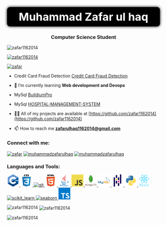 <h1 style="
  text-align: center;
  font-size: 36px;
  font-weight: bold;
  color: #34A853;
  text-shadow: 2px 2px 4px #000000;
  animation: pulse 2s infinite;
  background-color: #000;
  padding: 10px;
  border-radius: 10px;
  box-shadow: 0 0 10px #000;
  color: #fff;
  animation: pulse 2s infinite;
  -webkit-animation: pulse 2s infinite;
  -moz-animation: pulse 2s infinite;
  -o-animation: pulse 2s infinite;
  animation-name: pulse;
  -webkit-animation-name: pulse;
  -moz-animation-name: pulse;
  -o-animation-name: pulse;
  animation-duration: 2s;
  -webkit-animation-duration: 2s;
  -moz-animation-duration: 2s;
  -o-animation-duration: 2s;
  animation-iteration-count: infinite;
  -webkit-animation-iteration-count: infinite;
  -moz-animation-iteration-count: infinite;
  -o-animation-iteration-count: infinite;
  transform: scale(1);
  -webkit-transform: scale(1);
  -moz-transform: scale(1);
  -o-transform: scale(1);
  transition: transform 2s;
  -webkit-transition: -webkit-transform 2s;
  -moz-transition: -moz-transform 2s;
  -o-transition: -o-transform 2s;
  align="center";
">
  Muhammad Zafar ul haq
</h1>
<h3 align="center">Computer Science Student</h3>

<p align="left"> <img src="https://komarev.com/ghpvc/?username=zafar1162014&label=Profile%20views&color=0e75b6&style=flat" alt="zafar1162014" /> </p>

<p align="left"> <a href="https://github.com/ryo-ma/github-profile-trophy"><img src="https://github-profile-trophy.vercel.app/?username=zafar1162014" alt="zafar1162014" /></a> </p>

<p align="left"> <a href="https://twitter.com/zafar" target="blank"><img src="https://img.shields.io/twitter/follow/zafar?logo=twitter&style=for-the-badge" alt="zafar" /></a> </p>

- Credit Card Fraud Detection [Credit Card Fraud Detection](https://github.com/zafar1162014/Credit-Card-Fraud-Detection)

- 🌱 I’m currently learning **Web development and Devops**

- MySql [BuildiumPro](https://github.com/zafar1162014/BuildiumPro)

- MySql [HOSPITAL-MANAGEMENT-SYSTEM](https://github.com/zafar1162014/HOSPITAL-MANAGEMENT-SYSTEM)

- 👨‍💻 All of my projects are available at [https://github.com/zafar1162014](https://github.com/zafar1162014)

- 📫 How to reach me **zafarulhaq1162014@gmail.com**

<h3 align="left">Connect with me:</h3>
<p align="left">
<a href="https://twitter.com/zafar" target="blank"><img align="center" src="https://raw.githubusercontent.com/rahuldkjain/github-profile-readme-generator/master/src/images/icons/Social/twitter.svg" alt="zafar" height="30" width="40" /></a>
<a href="https://linkedin.com/in/muhammadzafarulhaq" target="blank"><img align="center" src="https://raw.githubusercontent.com/rahuldkjain/github-profile-readme-generator/master/src/images/icons/Social/linked-in-alt.svg" alt="muhammadzafarulhaq" height="30" width="40" /></a>
<a href="https://fb.com/muhammadzafarulhaq" target="blank"><img align="center" src="https://raw.githubusercontent.com/rahuldkjain/github-profile-readme-generator/master/src/images/icons/Social/facebook.svg" alt="muhammadzafarulhaq" height="30" width="40" /></a>
</p>

<h3 align="left">Languages and Tools:</h3>
<p align="left"> <a href="https://www.w3schools.com/cpp/" target="_blank" rel="noreferrer"> <img src="https://raw.githubusercontent.com/devicons/devicon/master/icons/cplusplus/cplusplus-original.svg" alt="cplusplus" width="40" height="40"/> </a> <a href="https://www.w3schools.com/css/" target="_blank" rel="noreferrer"> <img src="https://raw.githubusercontent.com/devicons/devicon/master/icons/css3/css3-original-wordmark.svg" alt="css3" width="40" height="40"/> </a> <a href="https://git-scm.com/" target="_blank" rel="noreferrer"> <img src="https://www.vectorlogo.zone/logos/git-scm/git-scm-icon.svg" alt="git" width="40" height="40"/> </a> <a href="https://www.w3.org/html/" target="_blank" rel="noreferrer"> <img src="https://raw.githubusercontent.com/devicons/devicon/master/icons/html5/html5-original-wordmark.svg" alt="html5" width="40" height="40"/> </a> <a href="https://www.java.com" target="_blank" rel="noreferrer"> <img src="https://raw.githubusercontent.com/devicons/devicon/master/icons/java/java-original.svg" alt="java" width="40" height="40"/> </a> <a href="https://developer.mozilla.org/en-US/docs/Web/JavaScript" target="_blank" rel="noreferrer"> <img src="https://raw.githubusercontent.com/devicons/devicon/master/icons/javascript/javascript-original.svg" alt="javascript" width="40" height="40"/> </a> <a href="https://www.mongodb.com/" target="_blank" rel="noreferrer"> <img src="https://raw.githubusercontent.com/devicons/devicon/master/icons/mongodb/mongodb-original-wordmark.svg" alt="mongodb" width="40" height="40"/> </a> <a href="https://www.mysql.com/" target="_blank" rel="noreferrer"> <img src="https://raw.githubusercontent.com/devicons/devicon/master/icons/mysql/mysql-original-wordmark.svg" alt="mysql" width="40" height="40"/> </a> <a href="https://pandas.pydata.org/" target="_blank" rel="noreferrer"> <img src="https://raw.githubusercontent.com/devicons/devicon/2ae2a900d2f041da66e950e4d48052658d850630/icons/pandas/pandas-original.svg" alt="pandas" width="40" height="40"/> </a> <a href="https://www.python.org" target="_blank" rel="noreferrer"> <img src="https://raw.githubusercontent.com/devicons/devicon/master/icons/python/python-original.svg" alt="python" width="40" height="40"/> </a> <a href="https://reactjs.org/" target="_blank" rel="noreferrer"> <img src="https://raw.githubusercontent.com/devicons/devicon/master/icons/react/react-original-wordmark.svg" alt="react" width="40" height="40"/> </a> <a href="https://scikit-learn.org/" target="_blank" rel="noreferrer"> <img src="https://upload.wikimedia.org/wikipedia/commons/0/05/Scikit_learn_logo_small.svg" alt="scikit_learn" width="40" height="40"/> </a> <a href="https://seaborn.pydata.org/" target="_blank" rel="noreferrer"> <img src="https://seaborn.pydata.org/_images/logo-mark-lightbg.svg" alt="seaborn" width="40" height="40"/> </a> <a href="https://www.typescriptlang.org/" target="_blank" rel="noreferrer"> <img src="https://raw.githubusercontent.com/devicons/devicon/master/icons/typescript/typescript-original.svg" alt="typescript" width="40" height="40"/> </a> </p>

<p><img align="left" src="https://github-readme-stats.vercel.app/api/top-langs?username=zafar1162014&show_icons=true&locale=en&layout=compact" alt="zafar1162014" /></p>

<p>&nbsp;<img align="center" src="https://github-readme-stats.vercel.app/api?username=zafar1162014&show_icons=true&locale=en" alt="zafar1162014" /></p>

<p><img align="center" src="https://github-readme-streak-stats.herokuapp.com/?user=zafar1162014&" alt="zafar1162014" /></p>
